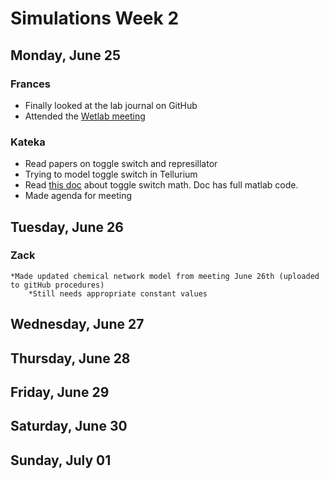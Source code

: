 # Simulations Week 2

## Monday, June 25

### Frances
* Finally looked at the lab journal on GitHub
* Attended the [Wetlab meeting][1]

[1]: https://docs.google.com/document/d/1bgCTrsS8FwEyHu471HSj3mh0yRrzSnjq9GKwlMaBKdA/edit

### Kateka
* Read papers on toggle switch and represillator
* Trying to model toggle switch in Tellurium
* Read [this doc](http://isn.ucsd.edu/classes/beng221/problems/2013/project-1-A%20Mathematical%20Model%20of%20a%20Synthetically%20Constructed%20Genetic%20Toggle%20Switch.pdf) about toggle switch math. Doc has full matlab code.
* Made agenda for meeting

## Tuesday, June 26
### Zack
	*Made updated chemical network model from meeting June 26th (uploaded to gitHub procedures)
		*Still needs appropriate constant values	
	
## Wednesday, June 27

## Thursday, June 28

## Friday, June 29

## Saturday, June 30

## Sunday, July 01
